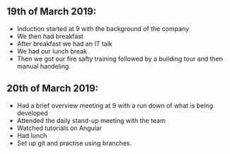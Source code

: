 ## 19th of March 2019: ##
* Induction started at 9 with the background of the company
* We then had breakfast
* After breakfast we had an IT talk
* We had our lunch break
* Then we got our fire safty training followed by a building tour and then manual handeling

## 20th of March 2019: ##
* Had a brief overview meeting at 9 with a run down of what is being developed 
* Attended the daily stand-up meeting with the team 
* Watched tutorials on Angular
* Had lunch
* Set up git and practise using branches.